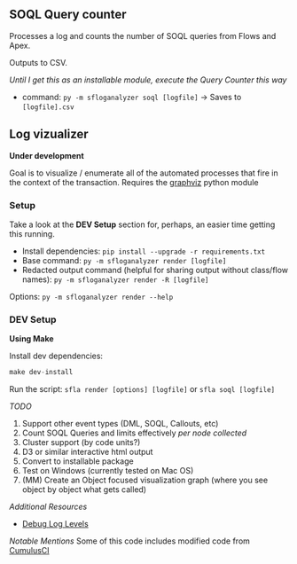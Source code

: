 ## SOQL Query counter

Processes a log and counts the number of SOQL queries from Flows and Apex.

Outputs to CSV.

_Until I get this as an installable module, execute the Query Counter this way_

- command: `py -m sfloganalyzer soql [logfile]` -> Saves to `[logfile].csv`

## Log vizualizer

**Under development**

Goal is to visualize / enumerate all of the automated processes that fire in the context of the transaction.
Requires the [graphviz](https://graphviz.readthedocs.io/en/stable/manual.html) python module

### Setup

Take a look at the **DEV Setup** section for, perhaps, an easier time getting this running.

- Install dependencies: `pip install --upgrade -r requirements.txt`
- Base command: `py -m sfloganalyzer render [logfile]`
- Redacted output command (helpful for sharing output without class/flow names):
  `py -m sfloganalyzer render -R [logfile]`

Options: `py -m sfloganalyzer render --help`

### DEV Setup

**Using Make**

Install dev dependencies:

```python
make dev-install
```

Run the script: `sfla render [options] [logfile]` or `sfla soql [logfile]`

_TODO_

1. Support other event types (DML, SOQL, Callouts, etc)
2. Count SOQL Queries and limits effectively _per node collected_
3. Cluster support (by code units?)
4. D3 or similar interactive html output
5. Convert to installable package
6. Test on Windows (currently tested on Mac OS)
7. (MM) Create an Object focused visualization graph (where you see object by object what gets called)

_Additional Resources_

- [Debug Log Levels](https://help.salesforce.com/s/articleView?id=sf.code_setting_debug_log_levels.htm&type=5)

_Notable Mentions_
Some of this code includes modified code from [CumulusCI](https://github.com/SFDO-Tooling/CumulusCI)
